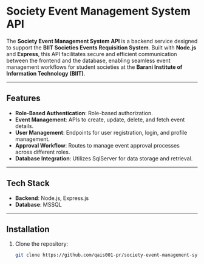# Society Event Management System API

The **Society Event Management System API** is a backend service designed to support the **BIIT Societies Events Requisition System**. Built with **Node.js** and **Express**, this API facilitates secure and efficient communication between the frontend and the database, enabling seamless event management workflows for student societies at the **Barani Institute of Information Technology (BIIT)**.

---

## Features

- **Role-Based Authentication**: Role-based authorization.
- **Event Management**: APIs to create, update, delete, and fetch event details.
- **User Management**: Endpoints for user registration, login, and profile management.
- **Approval Workflow**: Routes to manage event approval processes across different roles.
- **Database Integration**: Utilizes SqlServer for data storage and retrieval.

---

## Tech Stack

- **Backend**: Node.js, Express.js
- **Database**: MSSQL

---

## Installation

1. Clone the repository:

   ```bash
   git clone https://github.com/qais001-pr/society-event-management-system-server.git
